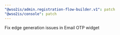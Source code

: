 ```yaml
---
"@wso2is/admin.registration-flow-builder.v1": patch
"@wso2is/console": patch
---
```


Fix edge generation issues in Email OTP widget
